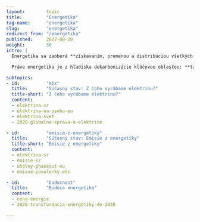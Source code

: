```yaml
---
layout:        topic
title:         "Energetika"
tag-name:      "energetika"
slug:          "energetika"
redirect_from: "/energetika"
published:     2022-08-20
weight:        30
intro: |
  Energetika sa zaoberá **získavaním, premenou a distribúciou všetkých foriem energie.** V prvom rade ide o **ťažbu** a distribúciu uhlia, ropy, zemného plynu a ďalších palív. Na to nadväzuje ich spracovanie, teda **výroba a distribúcia elektriny, tepla a pohonných hmôt**. Okrem toho sa fosílne palivá tiež spaľujú priamo v priemysle, v domácnostiach a v službách.

  Práve energetika je z hľadiska dekarbonizácie kľúčovou oblasťou: **ťažba a spaľovanie fosílnych palív stojí za ¾ celosvetových emisií** skleníkových plynov. Nahradenie fosílnych palív však vyžaduje prechod na bezemisnú elektrinu (napríklad z obnoviteľných zdrojov) a elektrifikáciu dopravy, vykurovania aj priemyslu. Najviac pozornosti je preto v tejto sekcii venované **výrobe elektriny.**

subtopics:
- id:          "mix"
  title:       "Súčasný stav: Z čoho vyrábame elektrinu?"
  title-short: "Z čoho vyrábame elektrinu?"
  content:
  - elektrina-sr
  - elektrina-na-osobu-eu
  - elektrina-svet
  - 2020-globalna-sprava-o-elektrine

- id:          "emisie-z-energetiky"
  title:       "Súčasný stav: Emisie z energetiky"
  title-short: "Emisie z energetiky"
  content:
  - elektrina-sr
  - emisie-sr
  - uholny-phaseout-eu
  - emisne-povolenky-ets

- id:          "buducnost"
  title:       "Budúca energetika"
  content:
  - cena-energie
  - 2020-transformacia-energetiky-do-2050

---
```

